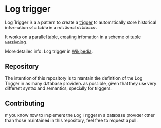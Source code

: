 # Log trigger

Log Trigger is a a pattern to create a [trigger](https://en.wikipedia.org/wiki/Database_trigger) to automatically store historical information
of a table in a relational database.

It works on a parallel table, creating infomation in a scheme of [tuple versioning](https://en.wikipedia.org/wiki/Tuple-versioning).

More detailed info: Log trigger in [Wikipedia](https://en.wikipedia.org/wiki/Log_trigger).

## Repository

The intention of this repository is to mantain the definition of the Log Trigger in as many database providers as possible,
given that they use very different syntax and semantics, specially for triggers.

## Contributing

If you know how to implement the Log Trigger in a database provider other than those maintained in this repository, feel free to
request a pull.
